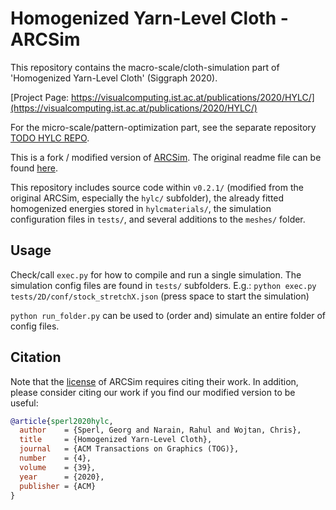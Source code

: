 # Homogenized Yarn-Level Cloth - ARCSim

This repository contains the macro-scale/cloth-simulation part of 'Homogenized Yarn-Level Cloth' (Siggraph 2020).

[Project Page: https://visualcomputing.ist.ac.at/publications/2020/HYLC/](https://visualcomputing.ist.ac.at/publications/2020/HYLC/)

For the micro-scale/pattern-optimization part, see the separate repository [TODO HYLC REPO](.).

This is a fork / modified version of [ARCSim](http://graphics.berkeley.edu/resources/ARCSim/). The original readme file can be found [here](README_arcsim).

This repository includes source code within `v0.2.1/` (modified from the original ARCSim, especially the `hylc/` subfolder), the already fitted homogenized energies stored in `hylcmaterials/`, the simulation configuration files in `tests/`, and several additions to the `meshes/` folder.

## Usage

Check/call `exec.py` for how to compile and run a single simulation. The simulation config files are found in `tests/` subfolders.
E.g.: `python exec.py tests/2D/conf/stock_stretchX.json` (press space to start the simulation)

`python run_folder.py` can be used to (order and) simulate an entire folder of config files.

## Citation

Note that the [license](LICENSE) of ARCSim requires citing their work.
In addition, please consider citing our work if you find our modified version to be useful:
```bibtex
@article{sperl2020hylc,
  author    = {Sperl, Georg and Narain, Rahul and Wojtan, Chris},
  title     = {Homogenized Yarn-Level Cloth},
  journal   = {ACM Transactions on Graphics (TOG)},
  number    = {4},
  volume    = {39},
  year      = {2020},
  publisher = {ACM}
}
```
